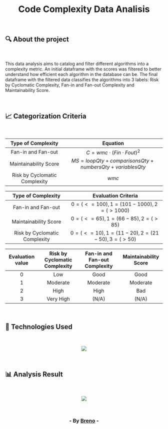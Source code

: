 <h1 align = "center"> Code Complexity Data Analisis </h1><br>

<h2> &#128269; About the project </h2><br>

<p>This data analysis aims to catalog and filter different algorithms into a complexity metric. An initial dataframe with the scores 
was filtered to better understand how efficient each algorithm in the database can be. The final dataframe with the filtered data 
classifies the algorithms into 3 labels: Risk by Cyclomatic Complexity, Fan-in and Fan-out Complexity and Maintainability Score.</p><br>

<h2> &#128200; Categorization Criteria </h2><br>

| Type of Complexity            | Equation                                                    |
|:-----------------------------:|:-----------------------------------------------------------:|
| Fan-in and Fan-out            | $C = wmc \cdot (Fin \cdot Fout)^2$                          |
| Maintainability Score         | $MS = loopQty + comparisonsQty + numbersQty + variablesQty$ |
| Risk by Cyclomatic Complexity | $wmc$                                                       |

| Type of Complexity            | Evaluation Criteria                                         | 
|:-----------------------------:|:-----------------------------------------------------------:|
| Fan-in and Fan-out            | $0=(<= 100), 1=(101-1000), 2=(> 1000)$                      |
| Maintainability Score         | $0=(<= 65), 1=(66-85), 2=(> 85)$                            |
| Risk by Cyclomatic Complexity | $0=(<= 10), 1=(11-20), 2=(21-50), 3=(> 50)$                 |

| Evaluation value   | Risk by Cyclomatic Complexity | Fan-in and Fan-out Complexity | Maintainability Score |
|:------------------:|:-----------------------------:|:-----------------------------:|:---------------------:|
| 0                  | Low                           | Good                          | Good                  |
| 1                  | Moderate                      | Moderate                      | Moderate              |
| 2                  | High                          | High                          | Bad                   |
| 3                  | Very High                     | (N/A)                         | (N/A)                 |

<br>
<h2> &#128302; Technologies Used </h2><br>

<p align="center">
  <a href="https://skillicons.dev">
    <img src="https://skillicons.dev/icons?i=py" />
  </a>
</p>

<br><h2> &#128202; Analysis Result </h2><br>

<div align="center">
  <img src="https://github.com/Brevex/Code-Metric-Data-Analisis/blob/84451405bfd9952321e6ecb98d76beded072cad5/readme%20images/chart.png">
</div>

<br><h3 align = "center"> - By <a href = "https://www.linkedin.com/in/breno-barbosa-de-oliveira-810866275/" target = "_blank">Breno</a> - </h3>

